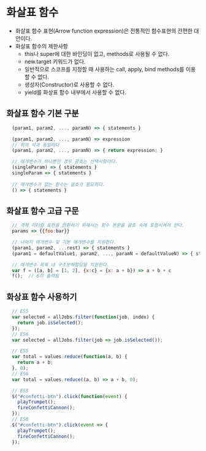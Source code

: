 # 화살표 함수
- 화살표 함수 표현(Arrow function expression)은 전통적인 함수표현의 간편한 대안이다.
- 화살표 함수의 제한사항
  - this나 super에 대한 바인딩이 없고, methods로 사용될 수 없다.
  - new.target 키워드가 없다.
  - 일반적으로 스코프를 지정할 때 사용하는 call, apply, bind methods를 이용할 수 없다.
  - 생성자(Constructor)로 사용할 수 없다.
  - yield를 화상표 함수 내부에서 사용할 수 없다.

## 화살표 함수 기본 구분
```javascript
  (param1, param2, ..., paramN) => { statements }

  (param1, param2, ..., paramN) => expression
  // 위의 식과 동일하다
  (param1, param2, ..., paramN) => { return expression; }

  // 매개변수가 하나뿐인 경우 괄호는 선택사항이다.
  (singleParam) => { statements }
  singleParam => { statements }
  
  // 매개변수가 없는 함수는 괄호가 필요하다.
  () => { statements }
```

## 화살표 함수 고급 구문
```javascript
  // 객체 리터럴 표현을 반환하기 위해서는 함수 본문을 괄호 속에 포함시켜야 한다.
  params => {{foo:bar}}

  // 나머지 매개변수 및 기본 매개변수를 지원한다.
  (param1, param2, ...rest) => { statements }
  (param1 = defaultValue1, param2, ..., paramN = defaultValueN) => { statements }

  // 매개변수 목록 내 구조분해할당을 지원한다.
  var f = ([a, b] = [1, 2], {x:c} = {x: a + b}) => a + b + c
  f();  // 6이 출력됨 
```

## 화상표 함수 사용하기
```javascript
  // ES5
  var selected = allJobs.filter(function(job, index) {
    return job.isSelected();
  });
  // ES6
  var selected = allJobs.filter(job => job.isSelected());

  // ES5
  var total = values.reduce(function(a, b) {
    return a + b;
  }, 0);
  // ES6
  var total = values.reduce((a, b) => a + b, 0);

  // ES5
  $("#confetti-btn").click(function(event) {
    playTrumpet();
    fireConfettiCannon();
  });
  // ES6
  $("#confetti-btn").click(event => {
    playTrumpet();
    fireConfettiCannon();
  });
```
































